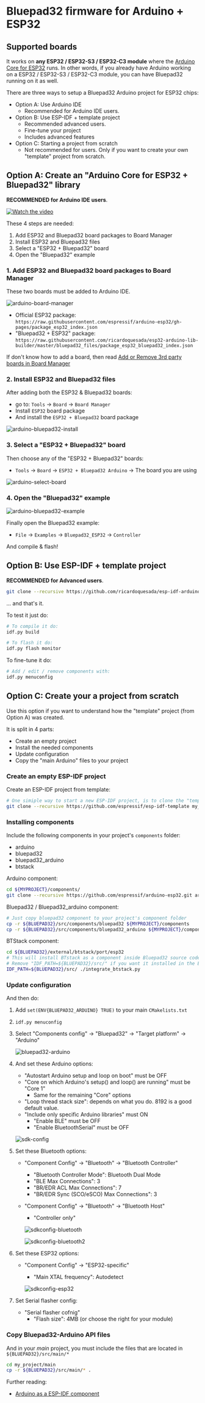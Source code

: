 # Bluepad32 firmware for Arduino + ESP32

## Supported boards

It works on **any ESP32 / ESP32-S3 / ESP32-C3 module** where the [Arduino Core for ESP32][arduino-core] runs.
In other words, if you already have Arduino working on a ESP32 / ESP32-S3 / ESP32-C3 module, you can have Bluepad32
running on it as well.

There are three ways to setup a Bluepad32 Arduino project for ESP32 chips:

* Option A: Use Arduino IDE
    * Recommended for Arduino IDE users.
* Option B: Use ESP-IDF + template project
    * Recommended advanced users.
    * Fine-tune your project
    * Includes advanced features
* Option C: Starting a project from scratch
    * Not recommended for users. Only if you want to create your own "template" project from scratch.

[arduino-core]: https://github.com/espressif/arduino-esp32

## Option A: Create an "Arduino Core for ESP32 + Bluepad32" library

**RECOMMENDED for Arduino IDE users**.

[![Watch the video][youtube_image]](https://youtu.be/0jnY-XXiD8Q)

These 4 steps are needed:

1. Add ESP32 and Bluepad32 board packages to Board Manager
2. Install ESP32 and Bluepad32 files
3. Select a "ESP32 + Bluepad32" board
4. Open the "Bluepad32" example

[youtube_image]: https://lh3.googleusercontent.com/pw/AJFCJaXiDBy3NcQBBB-WFFVCsvYBs8szExsYQVwG5qqBTtKofjzZtJv_6GSL7_LfYRiypF1K0jjjgziXJuxAhoEawvzV84hlbmVTrGeXQYpVnpILZwWkbFi-ccX4lEzEbYXX-UbsEzpHLhO8qGVuwxOl7I_h1Q=-no?authuser=0

### 1. Add ESP32 and Bluepad32 board packages to Board Manager

These two boards must be added to Arduino IDE.

![arduino-board-manager][arduino-board-manager]

* Official ESP32 package: `https://raw.githubusercontent.com/espressif/arduino-esp32/gh-pages/package_esp32_index.json`
* "Bluepad32 + ESP32"
  package: `https://raw.githubusercontent.com/ricardoquesada/esp32-arduino-lib-builder/master/bluepad32_files/package_esp32_bluepad32_index.json`

If don't know how to add a board, then read [Add or Remove 3rd party boards in Board Manager][arduino_3rd_party_board]

### 2. Install ESP32 and Bluepad32 files

After adding both the ESP32 & Bluepad32 boards:

* go to: `Tools` -> `Board` -> `Board Manager`
* Install `ESP32` board package
* And install the `ESP32 + Bluepad32` board package

![arduino-bluepad32-install][arduino-bluepad32-install]

### 3. Select a "ESP32 + Bluepad32" board

Then choose any of the "ESP32 + Bluepad32" boards:

* `Tools` -> `Board` -> `ESP32 + Bluepad32 Arduino` -> The board you are using

![arduino-select-board][arduino-select-board]

### 4. Open the "Bluepad32" example

![arduino-bluepad32-example][arduino-bluepad32-example]

Finally open the Bluepad32 example:

* `File` -> `Examples` -> `Bluepad32_ESP32` -> `Controller`

And compile & flash!

[arduino_3rd_party_board]: https://support.arduino.cc/hc/en-us/articles/360016466340-Add-or-remove-third-party-boards-in-Boards-Manager

[arduino-board-manager]: https://lh3.googleusercontent.com/pw/AJFCJaVTKWM_lvVeTuaFcSk5Q6IfGZKFf6uKJnW7k_uOFVxC9SWAU5Ga_InmS8GgvKxQ5oh6w4jEz99lwPbyadId0pXBBw9RfBS9hmbTZ7kYVn_8Dmz3ybY6d-IvRbqeWsFkhB8oF8j0mo8OUOQTl54_zFY3Yw=-no

[arduino-bluepad32-install]: https://lh3.googleusercontent.com/pw/AJFCJaU35fPG9uzppEqonktTXlxJDXgf_33aeNmV_6XnYARTAlhH6PojpEJnK-XuZ-tLJEggPZxblmSL8qtogD59AVNnuUZI5-1kRzuqqHKTUf43eWw_HKUWjf5MlqPfjC_6464hUdW5i-C9mfi1dUDQwRwrbA=-no

[arduino-select-board]: https://lh3.googleusercontent.com/pw/AJFCJaVF6jr8D5R6ntl9TSX8nCoHJP96YHCfBpVhLtqBvYOunQietvKm8_tkAwNyF_gd32WoSvoK4gb0LMz3F__xl2JEwZUVksDq-RjI8fO4X4jwnc3O814Ztk0ZQ6di4sWVHnrFicOQBcJp1CaAydUImFZgvw=-no

[arduino-bluepad32-example]: https://lh3.googleusercontent.com/pw/AJFCJaXPSlzTv7Ol0nx2WpqepXgpDXjxJC_Cfxl_muVb1YamL1tWZSW7vFfbAHV212Lwgibg7trrI28CY9FGPNFI3fbS8dyPpJHS5rPFcYjxJyiCmMEIgef7S7B6CE33QozCD03xP7v57MY9L_MBRN3jyYJ9uw=-no

## Option B: Use ESP-IDF + template project

**RECOMMENDED for Advanced users**.

```sh
git clone --recursive https://github.com/ricardoquesada/esp-idf-arduino-bluepad32-template.git my_project
```

... and that's it.

To test it just do:

```sh
# To compile it do:
idf.py build

# To flash it do:
idf.py flash monitor
```

To fine-tune it do:

```sh
# Add / edit / remove components with:
idf.py menuconfig
```

## Option C: Create your a project from scratch

Use this option if you want to understand how the "template" project (from Option A) was
created.

It is split in 4 parts:

* Create an empty project
* Install the needed components
* Update configuration
* Copy the "main Arduino" files to your project

### Create an empty ESP-IDF project

Create an ESP-IDF project from template:

```sh
# One simiple way to start a new ESP-IDF project, is to clone the "template" project
git clone --recursive https://github.com/espressif/esp-idf-template my_project
```

### Installing components

Include the following components in your project's `components` folder:

* arduino
* bluepad32
* bluepad32_arduino
* btstack

Arduino component:

```sh
cd ${MYPROJECT}/components/
git clone --recursive https://github.com/espressif/arduino-esp32.git arduino
```

Bluepad32 / Bluepad32_arduino component:

```sh
# Just copy bluepad32 component to your project's component folder
cp -r ${BLUEPAD32}/src/components/bluepad32 ${MYPROJECT}/components
cp -r ${BLUEPAD32}/src/components/bluepad32_arduino ${MYPROJECT}/components
```

BTStack component:

```sh
cd ${BLUEPAD32}/external/btstack/port/esp32
# This will install BTstack as a component inside Bluepad32 source code (recommended).
# Remove "IDF_PATH=${BLUEPAD32}/src/" if you want it installed in the ESP-IDF folder
IDF_PATH=${BLUEPAD32}/src/ ./integrate_btstack.py
```

### Update configuration

And then do:

1. Add `set(ENV{BLUEPAD32_ARDUINO} TRUE)` to your main `CMakelists.txt`
2. `idf.py menuconfig`
3. Select "Components config" -> "Bluepad32" -> "Target platform" -> "Arduino"

   ![bluepad32-arduino](https://lh3.googleusercontent.com/pw/AM-JKLXm9ZyIvTKiTUlFBCT9QSaduKrhGZTXrWdR7G7F6krTHjkHJhpeGTXek_MCV3ZcXHCA8wnhxFAdDvQ_MbbGVMQY2AD58DK3DyK-_Cxua7BKHbvp8zkjtkcr87czftE7ySiCCUEcb6uSuMr9KY96JjQe-g=-no)

4. And set these Arduino options:
    * "Autostart Arduino setup and loop on boot" must be OFF
    * "Core on which Arduino's setup() and loop() are running" must be "Core 1"
        * Same for the remaining "Core" options
    * "Loop thread stack size": depends on what you do. 8192 is a good default value.
    * "Include only specific Arduino libraries" must ON
        * "Enable BLE" must be OFF
        * "Enable BluetoothSerial" must be OFF

   ![sdk-config](https://lh3.googleusercontent.com/pw/AM-JKLUC4p0Yf5fwxsmzBTqmisp09ElowiFvD06VZfVFeTe6qZZ7pavXZ3sOZ1qKe5wWvwCrnhZrvgOerIgb4XJcrX_fGQETiL2QObmE1u8KFn8wtRoO-vrLSJCRbQVgkC8_pnbyUQM4onrK6GXaaEf-Fuf4iQ=-no)

5. Set these Bluetooth options:
    * "Component Config" -> "Bluetooth" -> "Bluetooth Controller"
        * "Bluetooth Controller Mode": Bluetooth Dual Mode
        * "BLE Max Connections": 3
        * "BR/EDR ACL Max Connections": 7
        * "BR/EDR Sync (SCO/eSCO) Max Connections": 3
    * "Component Config" -> "Bluetooth" -> "Bluetooth Host"
        * "Controller only"

      ![sdkconfig-bluetooth](https://lh3.googleusercontent.com/pw/AM-JKLVOfishwCTAmGZN2owF0TNiTNVOlCR0DZf7PqUZprM0ujp_iM1e-tYMqDbhZKSe5zvJD4K4PCZJ-SuqO4IGnamgQL79vanzfvpItspvztGlsl0t_FlEkDYmif6q0WgbS6XCH7qrS0iM5LtqNxDySAWJhg=-no)

      ![sdkconfig-bluetooth2](https://lh3.googleusercontent.com/pw/AM-JKLUqEgrT5sF48hKUkmMsP2-9QzV6-JgyYyKwBfZA7GxjwOtQrDqYXvRE3R5tL7SQsAqRurXCiFqHoPU3k9noCtB-k_ZzJ4F_vqKqb9HVJXpI0ZkR5nJv8SzJ959LEmjjX9QaUteHpoJvbdHsiU-0TPoF8w=-no)

6. Set these ESP32 options:
    * "Component Config" -> "ESP32-specific"
        * "Main XTAL frequency": Autodetect

      ![sdkconfig-esp32](https://lh3.googleusercontent.com/pw/AM-JKLVvcfEonqhFDIWH98KajzMGSADBgaNoCI2QjGHaVFLPeRRAQMcIlXFwRmhvDSmNo6kIX_TGtKRr3V6EerW4ngPEiWbBtJYQPSOe2fixKC-rb16m3hhAVirbH7VnVmFwE1EXvRZk3MnNj7Yu2ydFn9f5Gg=-no)

7. Set Serial flasher config:
    * "Serial flasher cofnig"
        * "Flash size": 4MB (or choose the right for your module)

### Copy Bluepad32-Arduino API files

And in your *main* project, you must include the files that are located in `${BLUEPAD32}/src/main/*`

```sh
cd my_project/main
cp -r ${BLUEPAD32}/src/main/* .
```

Further reading:

* [Arduino as a ESP-IDF component][esp-idf-component]

[esp-idf-component]: https://docs.espressif.com/projects/arduino-esp32/en/latest/esp-idf_component.html
